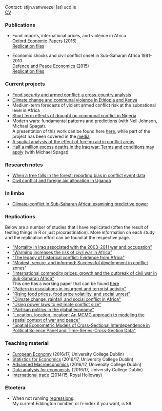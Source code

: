 *Contact:* stijn.vanweezel [at] ucd.ie <br>
[CV](https://www.dropbox.com/s/g9393px23pe5ius/SvW_CV.pdf?dl=0)

### Publications
* Food imports, international prices, and violence in Africa <br>
[Oxford Economic Papers](http://oep.oxfordjournals.org/content/68/3/758.abstract) (2016) <br>
[Replication files](https://github.com/CommonEconomist/Publications/tree/master/OEP_2016)

* Economic shocks and civil conflict onset in Sub-Saharan Africa 1981-2010<br>
[Defence and Peace Economics](http://www.tandfonline.com/doi/full/10.1080/10242694.2014.887489) (2015) <br>
[Replication files](https://github.com/CommonEconomist/Publications/tree/master/DPE_2015)

### Current projects
* [Food security and armed conflict: a cross-country analysis](https://ssrn.com/abstract=2934177)
* [Climate change and communal violence in Ethiopia and Kenya](https://ssrn.com/abstract=2880526)
* Medium-term forecasts of violent armed conflict risk at the subnational level in Africa 
* [Short term effects of drought on communal conflict in Nigeria](https://ssrn.com/abstract=2880540)
* Modern wars: fundamental patterns and predictions (with Neil Johnson, Michael Spagat). <br> 
A presentation of this work can be found here [here](https://mikespagat.wordpress.com/2016/03/31/predicting-the-size-distribution-of-violent-events-in-war/), while part of the project has been covered in the [media](http://projects.wionews.com/terrormaths/index.html). 
* [A spatial analysis of the effect of foreign aid in conflict areas](http://ssrn.com/abstract=2450867)
* [Half a million excess deaths in the Iraq war: Terms and conditions may apply](http://papers.ssrn.com/sol3/papers.cfm?abstract_id=2664659) (with Michael Spagat)

### Research notes
* [When a tree falls in the forest: reporting bias in conflict event data](http://ssrn.com/abstract=2805949)
* [Civil conflict and foreign aid allocation in Uganda](http://ssrn.com/abstract=2843797)

### In limbo
* [Climate-conflict in Sub-Saharan Africa: examining predictive power](http://papers.ssrn.com/abstract_id=2550228)


### Replications
Below are a number of studies that I have replicated (often the result of testing things in R or just procrastination). 
More information on each study and the replication effort can be found at the respective page.

* ["Mortality in Iraq associated with the 2003–2011 war and occupation"](https://github.com/CommonEconomist/Replications/tree/master/2013_Hagopian_et_al)
* ["Warming increases the risk of civil war in Africa"](https://github.com/CommonEconomist/Replications/tree/master/2009_Burke_et_al)
* ["The legacy of historical conflict: Evidence from Africa"](https://github.com/CommonEconomist/Replications/tree/master/2014_Besley_Reynal-Querol)
* ["Modest, secure, and informed: Successful development in conflict zones"](https://github.com/CommonEconomist/Replications/tree/master/2013_Berman_et_al)
* ["International commodity prices, growth and the outbreak of civil war in Sub-Saharan Africa"](https://github.com/CommonEconomist/Replications/tree/master/2010_Bruckner_Ciccone)<br>
This one has a working paper that can be found [here](http://ssrn.com/abstract=2688476)
* ["Pattern in escalations in insurgent and terrorist activity"](https://github.com/CommonEconomist/Replications/tree/master/2011_Johnson_et_al)
* ["Rising food prices, food price volatility, and social unrest"](https://github.com/CommonEconomist/Replications/tree/master/2015_Bellemare)
* ["Climate change, rainfall, and social conflict in Africa"](https://github.com/CommonEconomist/Replications/tree/master/2012_Hendrix_Salehyan)
* ["Using power laws to estimate conflict size"](https://github.com/CommonEconomist/Replications/tree/master/2014_Friedman)
* ["Partisan politics in the global economy"](https://github.com/CommonEconomist/Replications/tree/master/1998_Garrett)
* ["Location, location, location: An MCMC approach to modeling the spatial context of war and peace"](https://github.com/CommonEconomist/Replications/tree/master/2002_Ward_Gleditsch)
* ["Spatial Econometric Models of Cross-Sectional Interdependence in Political Science Panel and Time-Series-Cross-Section Data"](https://github.com/CommonEconomist/Replications/tree/master/2007_Franzese_Hays)

### Teaching material
* [European Economy](https://github.com/CommonEconomist/Teaching/tree/master/european_economy) (2016/17, University College Dublin)
* [Statistics for Economics](https://github.com/CommonEconomist/Teaching/tree/master/statistics_economics) (2016/17, University College Dublin)
* [Advanced Macroeconomics](https://github.com/CommonEconomist/Teaching/tree/master/advanced_macroeconomics) (2016/17, University College Dublin)
* [Data analysis for economists](https://github.com/CommonEconomist/Teaching/tree/master/data_analysis) (2016/17, University College Dublin)
* [International trade](https://github.com/CommonEconomist/Teaching/tree/master/international_trade) (2014/15, Royal Holloway)

### Etcetera
* When not running [regressions](https://www.strava.com/athletes/2135375).<br>
My current Eddington number, or h-index if you want, is 88.

